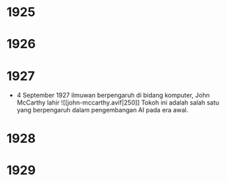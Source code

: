 # 1925
# 1926
# 1927
- 4 September 1927 ilmuwan berpengaruh di bidang komputer, John McCarthy lahir
	![[john-mccarthy.avif|250]]
	Tokoh ini adalah salah satu yang berpengaruh dalam pengembangan AI pada era awal.
# 1928
# 1929
